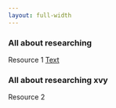 ```yaml
---
layout: full-width
---
```

### All about researching
Resource 1 [Text](https://stackoverflow.com/questions/45260783/jekyll-create-another-folder-with-similar-functionality-of-posts)

### All about researching xvy
Resource 2
